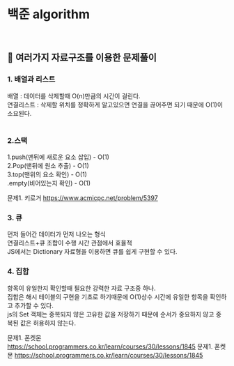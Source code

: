# 백준 algorithm
<br>

## 👻 여러가지 자료구조를 이용한 문제풀이

### 1. 배열과 리스트
배열 : 데이터를 삭제할때 O(n)만큼의 시간이 걸린다.<br>
연결리스트 : 삭제할 위치를 정확하게 알고있으면 연결을 끊어주면 되기 때문에 O(1)이 소요된다.<br>
<br>

### 2.스택
1.push(맨뒤에 새로운 요소 삽입) - O(1)<br>
2.Pop(맨뒤에 원소 추출) - O(1)<br>
3.top(맨위의 요소 확인) - O(1)<br>
.empty(비어있는지 확인) - O(1)<br>

문제1. 키로거 https://www.acmicpc.net/problem/5397

### 3. 큐
먼저 들어간 데이터가 먼저 나오는 형식<br>
연결리스트+큐 조합이 수행 시간 관점에서 효율적<br>
JS에서는 Dictionary 자료형을 이용하면 큐를 쉽게 구현할 수 있다.<br>

### 4. 집합
항목이 유일한지 확인할때 필요한 강력한 자료 구조중 하나.<br>
집합은 해시 테이블의 구현을 기초로 하기때문에 O(1)상수 시간에 유일한 항목을 확인하고 추가할 수 있다.<br>
js의 Set 객체는 중복되지 않은 고유한 값을 저장하기 때문에 순서가 중요하지 않고 중복된 값은 허용하지 않는다.<br>

문제1. 폰켓몬 https://school.programmers.co.kr/learn/courses/30/lessons/1845
문제1. 폰켓몬 https://school.programmers.co.kr/learn/courses/30/lessons/1845
